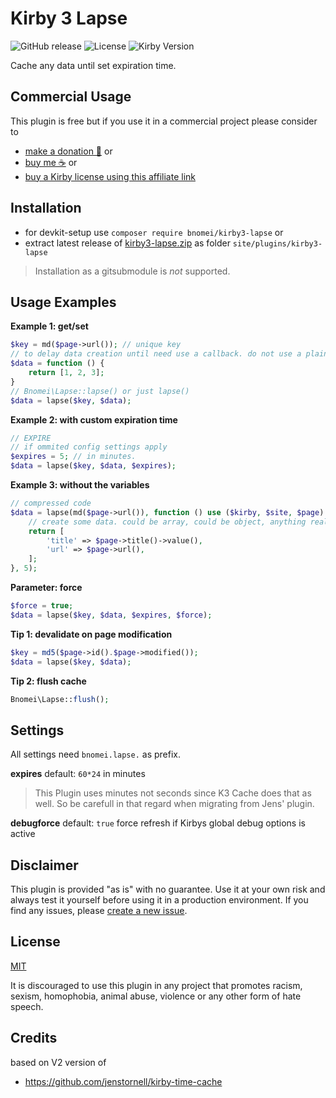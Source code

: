 # Kirby 3 Lapse

![GitHub release](https://img.shields.io/github/release/bnomei/kirby3-lapse.svg?maxAge=1800) ![License](https://img.shields.io/github/license/mashape/apistatus.svg) ![Kirby Version](https://img.shields.io/badge/Kirby-3%2B-black.svg)

Cache any data until set expiration time.

## Commercial Usage

This plugin is free but if you use it in a commercial project please consider to 
- [make a donation 🍻](https://www.paypal.me/bnomei/2) or
- [buy me ☕](https://buymeacoff.ee/bnomei) or
- [buy a Kirby license using this affiliate link](https://a.paddle.com/v2/click/1129/35731?link=1170)

## Installation

- for devkit-setup use `composer require bnomei/kirby3-lapse` or
- extract latest release of [kirby3-lapse.zip](https://github.com/bnomei/kirby3-lapse/releases/download/v1.0.3/kirby3-lapse.zip) as folder `site/plugins/kirby3-lapse`

> Installation as a gitsubmodule is *not* supported.


## Usage Examples

**Example 1: get/set**
```php
$key = md($page->url()); // unique key
// to delay data creation until need use a callback. do not use a plain array or object.
$data = function () {
    return [1, 2, 3];
}
// Bnomei\Lapse::lapse() or just lapse()
$data = lapse($key, $data);
```

**Example 2: with custom expiration time**
```php
// EXPIRE
// if ommited config settings apply
$expires = 5; // in minutes. 
$data = lapse($key, $data, $expires);
```

**Example 3: without the variables**
```php
// compressed code
$data = lapse(md($page->url()), function () use ($kirby, $site, $page) {
    // create some data. could be array, could be object, anything really.
    return [
        'title' => $page->title()->value(),
        'url' => $page->url(),
    ];
}, 5);
```

**Parameter: force**
```php
$force = true;
$data = lapse($key, $data, $expires, $force);
```

**Tip 1: devalidate on page modification**
```php
$key = md5($page->id().$page->modified());
$data = lapse($key, $data);
```

**Tip 2: flush cache**
```php
Bnomei\Lapse::flush();
```

## Settings 

All settings need `bnomei.lapse.` as prefix.

**expires** default: `60*24` in minutes

> This Plugin uses minutes not seconds since K3 Cache does that as well. So be carefull in that regard when migrating from Jens' plugin.

**debugforce** default: `true` force refresh if Kirbys global debug options is active

## Disclaimer

This plugin is provided "as is" with no guarantee. Use it at your own risk and always test it yourself before using it in a production environment. If you find any issues, please [create a new issue](https://github.com/bnomei/kirby3-lapse/issues/new).

## License

[MIT](https://opensource.org/licenses/MIT)

It is discouraged to use this plugin in any project that promotes racism, sexism, homophobia, animal abuse, violence or any other form of hate speech.

## Credits

based on V2 version of
- https://github.com/jenstornell/kirby-time-cache
